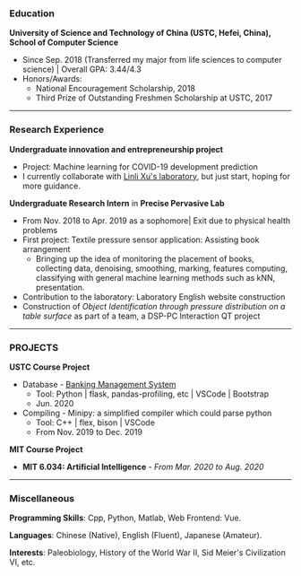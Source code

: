 ### Education

**University of Science and Technology of China (USTC, Hefei, China), School of Computer Science**
- Since Sep. 2018 (Transferred my major from life sciences to computer science) \| Overall GPA: 3.44/4.3
- Honors/Awards:
  - National Encouragement Scholarship, 2018
  - Third Prize of Outstanding Freshmen Scholarship at USTC, 2017

***

### Research Experience

**Undergraduate innovation and entrepreneurship project**
- Project: Machine learning for COVID-19 development prediction
- I currently collaborate with <a href="http://staff.ustc.edu.cn/~linlixu/">Linli Xu's laboratory</a>, but just start, hoping for more guidance.

**Undergraduate Research Intern** in **Precise Pervasive Lab**
- From Nov. 2018 to Apr. 2019 as a sophomore\| Exit due to physical health problems
- First project:  Textile pressure sensor application: Assisting book arrangement
   - Bringing up the idea of monitoring the placement of books, collecting data, denoising, smoothing, marking, features computing, classifying with general machine learning methods such as kNN, presentation.
- Contribution to the laboratory: Laboratory English website construction
- Construction of *Object Identification through pressure distribution on a table surface* as part of a team, a DSP-PC Interaction QT project

***

### PROJECTS

**USTC Course Project**
- Database - <a href="https://github.com/zpf0117b/BankingManagementSystem">Banking Management System</a>
  - Tool: Python \| flask, pandas-profiling, etc \| VSCode \| Bootstrap 
  - Jun. 2020
- Compiling - Minipy: a simplified compiler which could parse python
  - Tool: C++ \| flex, bison \| VSCode
  - From Nov. 2019 to Dec. 2019

**MIT Course Project**
- **MIT 6.034: Artificial Intelligence** - *From Mar. 2020 to Aug. 2020*

***

### Miscellaneous

**Programming Skills**: Cpp, Python, Matlab, Web Frontend: Vue.

**Languages**: Chinese (Native), English (Fluent), Japanese (Amateur).

**Interests**: Paleobiology, History of the World War II, Sid Meier's Civilization VI, etc.
